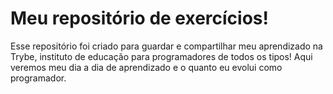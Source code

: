 # Meu repositório de exercícios!

Esse repositório foi criado para guardar e compartilhar meu aprendizado na Trybe, instituto de educação para programadores de todos os tipos! Aqui veremos meu dia a dia de aprendizado e o quanto eu evolui como programador.
